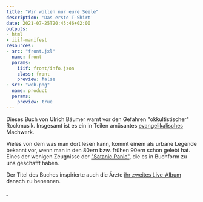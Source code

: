 ```yaml
---
title: "Wir wollen nur eure Seele"
description: 'Das erste T-Shirt'
date: 2021-07-25T20:45:46+02:00
outputs:
- html
- iiif-manifest
resources:
- src: "front.jxl"
  name: front
  params:
    iiif: front/info.json
    class: front
    preview: false
- src: "web.png"
  name: product
  params:
    preview: true
---
```

Dieses Buch von Ulrich Bäumer warnt vor den Gefahren "okkultistischer" Rockmusik. Insgesamt ist es ein in Teilen amüsantes [evangelikalisches](https://de.wikipedia.org/wiki/Evangelikalismus) Machwerk.

Vieles von dem was man dort lesen kann, kommt einem als urbane Legende bekannt vor, wenn man in den 80ern bzw. frühen 90ern schon gelebt hat. Eines der wenigen Zeugnisse der ["Satanic Panic"](https://en.wikipedia.org/wiki/Satanic_panic), die es in Buchform zu uns geschafft haben.

Der Titel des Buches inspirierte auch die Ärzte [ihr zweites Live-Album](https://de.wikipedia.org/wiki/Wir_wollen_nur_deine_Seele) danach zu benennen.


<a class="worldcat" href="https://worldcat.org/de/title/311367588">&nbsp;</a>
